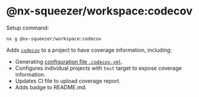 # @nx-squeezer/workspace:codecov

Setup command:

```shell
nx g @nx-squeezer/workspace:codecov
```

Adds [`codecov`](https://docs.codecov.com/docs) to a project to have coverage information, including:

- Generating [configuration file `.codecov.yml`](https://docs.codecov.com/docs/codecov-yaml).
- Configures individual projects with `test` target to expose coverage information.
- Updates CI file to upload coverage report.
- Adds badge to README.md.
